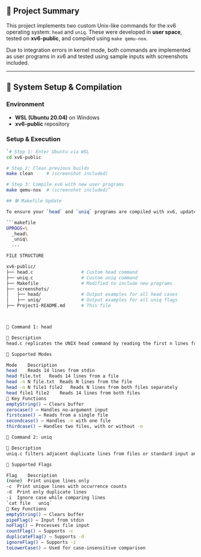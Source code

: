 

## 🧠 Project Summary

This project implements two custom Unix-like commands for the xv6 operating system: `head` and `uniq`. These were developed in **user space**, tested on **xv6-public**, and compiled using `make qemu-nox`.

Due to integration errors in kernel mode, both commands are implemented as user programs in xv6 and tested using sample inputs with screenshots included.

---

## 🔧 System Setup & Compilation

### Environment
- **WSL (Ubuntu 20.04)** on Windows
- **xv6-public** repository

### Setup & Execution

```bash
`# Step 1: Enter Ubuntu via WSL
cd xv6-public

# Step 2: Clean previous builds
make clean     # (screenshot included)

# Step 3: Compile xv6 with new user programs
make qemu-nox  # (screenshot included)`

## 🛠️ Makefile Update

To ensure your `head` and `uniq` programs are compiled with xv6, update the `UPROGS` section of the `Makefile` as shown below:

```makefile
UPROGS=\
  _head\
  _uniq\
  ...

FILE STRUCTURE

xv6-public/
├── head.c                  # Custom head command
├── uniq.c                  # Custom uniq command
├── Makefile                # Modified to include new programs
├── screenshots/
│   ├── head/               # Output examples for all head cases
│   ├── uniq/               # Output examples for all uniq flags
├── Project1-README.md      # This file



🧩 Command 1: head

📄 Description
head.c replicates the UNIX head command by reading the first n lines from a file or standard input.

🧪 Supported Modes

Mode	Description
head	Reads 14 lines from stdin
head file.txt	Reads 14 lines from a file
head -n N file.txt	Reads N lines from the file
head -n N file1 file2	Reads N lines from both files separately
head file1 file2	Reads 14 lines from both files
🔧 Key Functions
emptyString() – Clears buffer
zerocase() – Handles no-argument input
firstcase() – Reads from a single file
secondcase() – Handles -n with one file
thirdcase() – Handles two files, with or without -n

🧩 Command 2: uniq

📄 Description
uniq.c filters adjacent duplicate lines from files or standard input and supports several common UNIX-style flags for line comparison and filtering.

🧪 Supported Flags

Flag	Description
(none)	Print unique lines only
-c	Print unique lines with occurrence counts
-d	Print only duplicate lines
-i	Ignore case while comparing lines
`cat file	uniq`
🔧 Key Functions
emptyString() – Clears buffer
pipeFlag() – Input from stdin
noFlag() – Processes file input
countFlag() – Supports -c
duplicateFlag() – Supports -d
ignoreFlag() – Supports -i
toLowerCase() – Used for case-insensitive comparison


